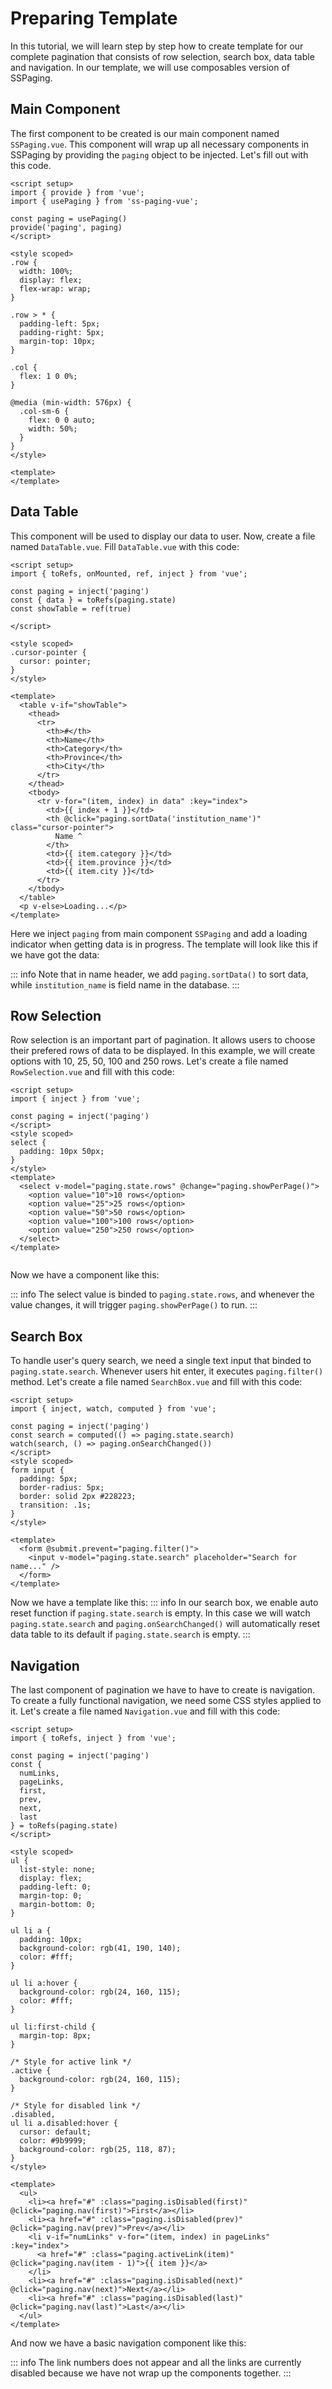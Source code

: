 <script setup>
import SSPaging from '../components/SSPaging.vue'
import DataTable from '../components/DataTable.vue'
import RowSelection from '../components/RowSelection.vue'
import SearchBox from '../components/SearchBox.vue'
import Navigation from '../components/Navigation.vue'
import PagingTable from '../components/paging-table.vue'
import PagingRowSelect from '../components/paging-row-select.vue'
import PagingSearch from '../components/paging-search.vue'
import PagingNavigation from '../components/paging-navigation.vue'
</script>

# Preparing Template
In this tutorial, we will learn step by step how to create template for our complete pagination that consists of row selection, search box, data table and navigation. In our template, we will use composables version of SSPaging.

## Main Component
The first component to be created is our main component named `SSPaging.vue`. This component will wrap up all necessary components in SSPaging by providing the `paging` object to be injected. Let's fill out with this code.
```vue
<script setup>
import { provide } from 'vue';
import { usePaging } from 'ss-paging-vue';

const paging = usePaging()
provide('paging', paging)
</script>

<style scoped>
.row {
  width: 100%;
  display: flex;
  flex-wrap: wrap;
}

.row > * {
  padding-left: 5px;
  padding-right: 5px;
  margin-top: 10px;
}

.col {
  flex: 1 0 0%;
}

@media (min-width: 576px) {
  .col-sm-6 {
    flex: 0 0 auto;
    width: 50%;
  }
}
</style>

<template>
</template>
```

## Data Table
This component will be used to display our data to user. Now, create a file named `DataTable.vue`. Fill `DataTable.vue` with this code:
```vue [DataTable.vue]
<script setup>
import { toRefs, onMounted, ref, inject } from 'vue';

const paging = inject('paging')
const { data } = toRefs(paging.state)
const showTable = ref(true)

</script>

<style scoped>
.cursor-pointer {
  cursor: pointer;
}
</style>

<template>
  <table v-if="showTable">
    <thead>
      <tr>
        <th>#</th>
        <th>Name</th>
        <th>Category</th>
        <th>Province</th>
        <th>City</th>
      </tr>
    </thead>
    <tbody>
      <tr v-for="(item, index) in data" :key="index">
        <td>{{ index + 1 }}</td>
        <th @click="paging.sortData('institution_name')" class="cursor-pointer">
          Name ^
        </th>
        <td>{{ item.category }}</td>
        <td>{{ item.province }}</td>
        <td>{{ item.city }}</td>
      </tr>
    </tbody>
  </table>
  <p v-else>Loading...</p>
</template>
```

Here we inject `paging` from main component `SSPaging` and add a loading indicator when getting data is in progress. The template will look like this if we have got the data:
<PagingTable></PagingTable>

::: info
Note that in name header, we add `paging.sortData()` to sort data, while `institution_name` is field name in the database.
:::

## Row Selection
Row selection is an important part of pagination. It allows users to choose their prefered rows of data to be displayed. In this example, we will create options with 10, 25, 50, 100 and 250 rows. Let's create a file named `RowSelection.vue` and fill with this code:
```vue
<script setup>
import { inject } from 'vue';

const paging = inject('paging')
</script>
<style scoped>
select {
  padding: 10px 50px;
}
</style>
<template>
  <select v-model="paging.state.rows" @change="paging.showPerPage()">
    <option value="10">10 rows</option>
    <option value="25">25 rows</option>
    <option value="50">50 rows</option>
    <option value="100">100 rows</option>
    <option value="250">250 rows</option>
  </select>
</template>


```
Now we have a component like this:
<PagingRowSelect></PagingRowSelect>

::: info
The select value is binded to `paging.state.rows`, and whenever the value changes, it will trigger `paging.showPerPage()` to run.
::: 

## Search Box
To handle user's query search, we need a single text input that binded to `paging.state.search`. Whenever users hit enter, it executes `paging.filter()` method. Let's create a file named `SearchBox.vue` and fill with this code:
```vue
<script setup>
import { inject, watch, computed } from 'vue';

const paging = inject('paging')
const search = computed(() => paging.state.search)
watch(search, () => paging.onSearchChanged())
</script>
<style scoped>
form input {
  padding: 5px;
  border-radius: 5px;
  border: solid 2px #228223;
  transition: .1s;
}
</style>

<template>
  <form @submit.prevent="paging.filter()">
    <input v-model="paging.state.search" placeholder="Search for name..." />
  </form>
</template>
```
Now we have a template like this:
<PagingSearch></PagingSearch>
::: info
In our search box, we enable auto reset function if `paging.state.search` is empty. In this case we will watch `paging.state.search` and `paging.onSearchChanged()` will automatically reset data table to its default if `paging.state.search` is empty.
:::

## Navigation
The last component of pagination we have to have to create is navigation. To create a fully functional navigation, we need some CSS styles applied to it. Let's create a file named `Navigation.vue` and fill with this code:
```vue
<script setup>
import { toRefs, inject } from 'vue';

const paging = inject('paging')
const { 
  numLinks, 
  pageLinks,
  first,
  prev,
  next,
  last
} = toRefs(paging.state)
</script>

<style scoped>
ul {
  list-style: none;
  display: flex;
  padding-left: 0;
  margin-top: 0;
  margin-bottom: 0;
}

ul li a {
  padding: 10px;
  background-color: rgb(41, 190, 140);
  color: #fff;
}

ul li a:hover {
  background-color: rgb(24, 160, 115);
  color: #fff;
}

ul li:first-child {
  margin-top: 8px;
}

/* Style for active link */
.active {
  background-color: rgb(24, 160, 115);
}

/* Style for disabled link */
.disabled,
ul li a.disabled:hover {
  cursor: default;
  color: #9b9999;
  background-color: rgb(25, 118, 87);
}
</style>

<template>
  <ul>
    <li><a href="#" :class="paging.isDisabled(first)" @click="paging.nav(first)">First</a></li>
    <li><a href="#" :class="paging.isDisabled(prev)" @click="paging.nav(prev)">Prev</a></li>
    <li v-if="numLinks" v-for="(item, index) in pageLinks" :key="index">
      <a href="#" :class="paging.activeLink(item)" @click="paging.nav(item - 1)">{{ item }}</a>
    </li>
    <li><a href="#" :class="paging.isDisabled(next)" @click="paging.nav(next)">Next</a></li>
    <li><a href="#" :class="paging.isDisabled(last)" @click="paging.nav(last)">Last</a></li>
  </ul>
</template>
```
And now we have a basic navigation component like this:
<PagingNavigation></PagingNavigation>

::: info
The link numbers does not appear and all the links are currently disabled because we have not wrap up the components together.
::: 